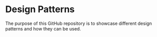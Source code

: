# Design Patterns

The purpose of this GitHub repository is to showcase different design patterns and
how they can be used. 